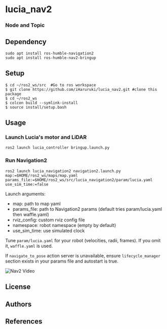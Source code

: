 # lucia_nav2
### Node and Topic
## Dependency
```shell
sudo apt install ros-humble-navigation2    
sudo apt install ros-humble-nav2-bringup
```
## Setup
```shell
$ cd ~/ros2_ws/src  #Go to ros workspace
$ git clone https://github.com/iHaruruki/lucia_nav2.git #clone this package
$ cd ~/ros2_ws
$ colcon build --symlink-install
$ source install/setup.bash
```
## Usage
### Launch Lucia's motor and LiDAR
```shell
ros2 launch lucia_controller bringup.launch.py
```
### Run Navigation2
```shell
ros2 launch lucia_navigation2 navigation2.launch.py 
map:=$HOME/ros2_ws/maps/map.yaml 
params_file:=$HOME/ros2_ws/src/lucia_navigation2/param/lucia.yaml 
use_sim_time:=false
```
Launch arguments:
- map: path to map yaml
- params_file: path to Navigation2 params (default tries param/lucia.yaml then waffle.yaml)
- rviz_config: custom rviz config file
- namespace: robot namespace (empty by default)
- use_sim_time: use simulated clock

Tune `param/lucia.yaml` for your robot (velocities, radii, frames). If you omit it, `waffle.yaml` is used.

If `navigate_to_pose` action server is unavailable, ensure `lifecycle_manager` section exists in your params file and autostart is true.

![Nav2 Video](media/nav2.gif)

## License
## Authors
## References
